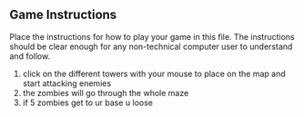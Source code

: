 ## Game Instructions

Place the instructions for how to play your game in this file.  The instructions should be clear enough for any non-technical computer user to understand and follow.

1. click on the different towers with your mouse to place on the map and start attacking enemies
2. the zombies will go through the whole maze
3. if 5 zombies get to ur base u loose

